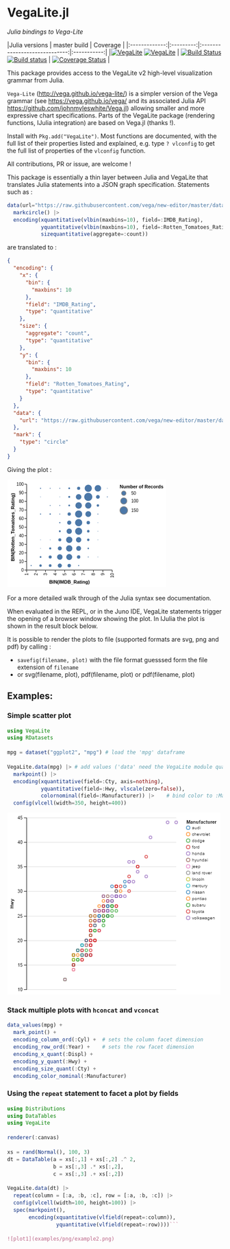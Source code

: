 # VegaLite.jl

_Julia bindings to Vega-Lite_

|Julia versions | master build | Coverage |
|:-------------:|:---------:|:-----------------------------:|:-----------:|
|[![VegaLite](http://pkg.julialang.org/badges/VegaLite_0.5.svg)](http://pkg.julialang.org/?pkg=VegaLite&ver=0.5) [![VegaLite](http://pkg.julialang.org/badges/VegaLite_0.6.svg)](http://pkg.julialang.org/?pkg=VegaLite&ver=0.6) | [![Build Status](https://travis-ci.org/fredo-dedup/VegaLite.jl.svg?branch=master)](https://travis-ci.org/fredo-dedup/VegaLite.jl) [![Build status](https://ci.appveyor.com/api/projects/status/b9cmmaquuc08n6uc/branch/master?svg=true)](https://ci.appveyor.com/project/fredo-dedup/vegalite-jl/branch/master) | [![Coverage Status](https://coveralls.io/repos/github/fredo-dedup/VegaLite.jl/badge.svg?branch=master)](https://coveralls.io/github/fredo-dedup/VegaLite.jl?branch=master) |


This package provides access to the VegaLite v2 high-level visualization grammar from Julia.

`Vega-Lite` (http://vega.github.io/vega-lite/) is a simpler version of the Vega grammar (see https://vega.github.io/vega/ and its associated Julia API https://github.com/johnmyleswhite/Vega.jl) allowing smaller and more expressive chart specifications. Parts of the VegaLite package (rendering functions, IJulia integration) are based on Vega.jl (thanks !).

Install with `Pkg.add("VegaLite")`. Most functions are documented, with the full list of their properties listed and explained, e.g. type `? vlconfig` to get the full list of properties of the `vlconfig` function.

All contributions, PR or issue, are welcome !

This package is essentially a thin layer between Julia and VegaLite that translates Julia statements into a JSON graph specification. Statements such as :

```julia
data(url="https://raw.githubusercontent.com/vega/new-editor/master/data/movies.json") |>
  markcircle() |>
  encoding(xquantitative(vlbin(maxbins=10), field=:IMDB_Rating),
           yquantitative(vlbin(maxbins=10), field=:Rotten_Tomatoes_Rating),
           sizequantitative(aggregate=:count))
```

are translated to :
```JSON
{
  "encoding": {
    "x": {
      "bin": {
        "maxbins": 10
      },
      "field": "IMDB_Rating",
      "type": "quantitative"
    },
    "size": {
      "aggregate": "count",
      "type": "quantitative"
    },
    "y": {
      "bin": {
        "maxbins": 10
      },
      "field": "Rotten_Tomatoes_Rating",
      "type": "quantitative"
    }
  },
  "data": {
    "url": "https://raw.githubusercontent.com/vega/new-editor/master/data/movies.json"
  },
  "mark": {
    "type": "circle"
  }
}
```

Giving the plot :

![plot1](examples/png/example1.png)

For a more detailed walk through of the Julia syntax see documentation.

When evaluated in the REPL, or in the Juno IDE, VegaLite statements trigger the opening of a browser window showing the plot. In IJulia the plot is shown in the result block below.

It is possible to render the plots to file (supported formats are svg, png and pdf) by calling :
- `savefig(filename, plot)` with the file format guesssed form the file extension of `filename`
- or svg(filename, plot), pdf(filename, plot) or pdf(filename, plot)


## Examples:

### Simple scatter plot

```julia
using VegaLite
using RDatasets

mpg = dataset("ggplot2", "mpg") # load the 'mpg' dataframe

VegaLite.data(mpg) |> # add values ('data' need the VegaLite module qualification because it is exported by RDatasets too)
  markpoint() |>
  encoding(xquantitative(field=:Cty, axis=nothing),
           yquantitative(field=:Hwy, vlscale(zero=false)),
           colornominal(field=:Manufacturer)) |>    # bind color to :Manufacturer, nominal scale
  config(vlcell(width=350, height=400))
```

![plot1](examples/png/vegalite3.png)


### Stack multiple plots with `hconcat` and `vconcat`

```julia
data_values(mpg) +
  mark_point() +
  encoding_column_ord(:Cyl) +  # sets the column facet dimension
  encoding_row_ord(:Year) +    # sets the row facet dimension
  encoding_x_quant(:Displ) +
  encoding_y_quant(:Hwy) +
  encoding_size_quant(:Cty) +
  encoding_color_nominal(:Manufacturer)

```



### Using the `repeat` statement to facet a plot by fields

```julia
using Distributions
using DataTables
using VegaLite

renderer(:canvas)

xs = rand(Normal(), 100, 3)
dt = DataTable(a = xs[:,1] + xs[:,2] .^ 2,
               b = xs[:,3] .* xs[:,2],
               c = xs[:,3] .+ xs[:,2])

VegaLite.data(dt) |>
  repeat(column = [:a, :b, :c], row = [:a, :b, :c]) |>
  config(vlcell(width=100, height=100)) |>
  spec(markpoint(),
       encoding(xquantitative(vlfield(repeat=:column)),
                yquantitative(vlfield(repeat=:row))))```

![plot1](examples/png/example2.png)
